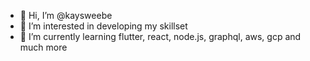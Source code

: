 - 👋 Hi, I’m @kaysweebe
- 👀 I’m interested in developing my skillset
- 🌱 I’m currently learning flutter, react, node.js, graphql, aws, gcp and much more

<!---
kaysweebe/kaysweebe is a ✨ special ✨ repository because its `README.md` (this file) appears on your GitHub profile.
You can click the Preview link to take a look at your changes.
--->
